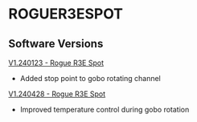 # ROGUER3ESPOT

## Software Versions

[V1.240123 - Rogue R3E Spot](https://github.com/Chauvet-Pro/ROGUER3ESPOT/blob/eca09a339563690fe8703ea42da2dac26a17d4ab/firmware/V1.240123.zip)
- Added stop point to gobo rotating channel

[V1.240428 - Rogue R3E Spot](https://github.com/Chauvet-Pro/ROGUER3ESPOT/blob/eca09a339563690fe8703ea42da2dac26a17d4ab/firmware/V1.240428.zip)
- Improved temperature control during gobo rotation
